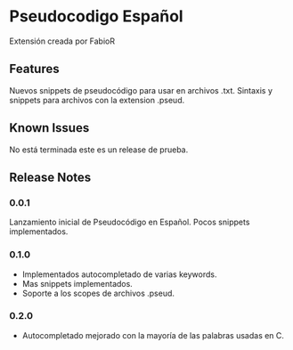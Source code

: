 # Pseudocodigo Español

Extensión creada por FabioR

## Features

Nuevos snippets de pseudocódigo para usar en archivos .txt.
Sintaxis y snippets para archivos con la extension .pseud.

## Known Issues

No está terminada este es un release de prueba.

## Release Notes

### 0.0.1

Lanzamiento inicial de Pseudocódigo en Español. Pocos snippets implementados. 


### 0.1.0

- Implementados autocompletado de varias keywords.
- Mas snippets implementados.
- Soporte a los scopes de archivos .pseud.

### 0.2.0

- Autocompletado mejorado con la mayoría de las palabras usadas en C.
